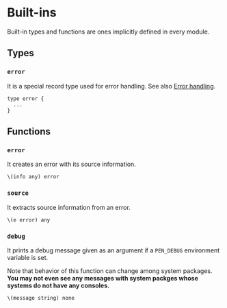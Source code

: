 # Built-ins

Built-in types and functions are ones implicitly defined in every module.

## Types

### `error`

It is a special record type used for error handling. See also [Error handling](/references/language/syntax.md#error-handling).

```pen
type error {
  ...
}
```

## Functions

### `error`

It creates an error with its source information.

```pen
\(info any) error
```

### `source`

It extracts source information from an error.

```pen
\(e error) any
```

### `debug`

It prints a debug message given as an argument if a `PEN_DEBUG` environment variable is set.

Note that behavior of this function can change among system packages. **You may not even see any messages with system packges whose systems do not have any consoles.**

```pen
\(message string) none
```
